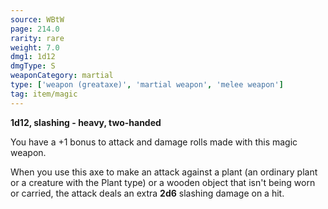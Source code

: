 ```yaml
---
source: WBtW
page: 214.0
rarity: rare
weight: 7.0
dmg1: 1d12
dmgType: S
weaponCategory: martial
type: ['weapon (greataxe)', 'martial weapon', 'melee weapon']
tag: item/magic
---
```


**1d12, slashing - heavy, two-handed**

You have a +1 bonus to attack and damage rolls made with this magic weapon.

When you use this axe to make an attack against a plant (an ordinary plant or a creature with the Plant type) or a wooden object that isn't being worn or carried, the attack deals an extra **2d6** slashing damage on a hit.


